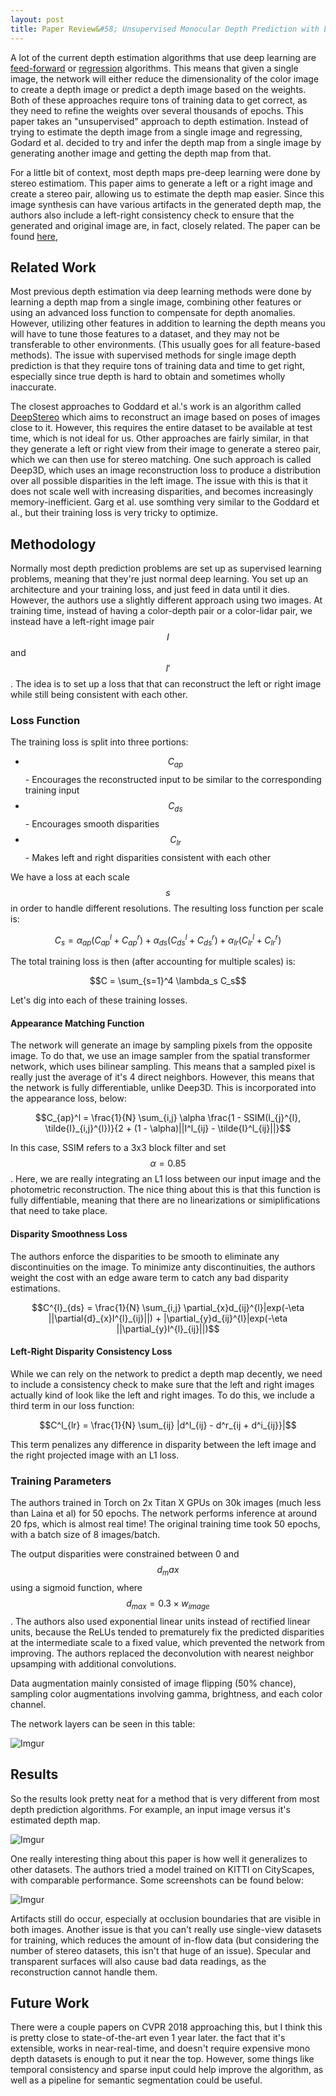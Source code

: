 ```yaml
---
layout: post
title: Paper Review&#58; Unsupervised Monocular Depth Prediction with Left-Right Consistency
---
```


A lot of the current depth estimation algorithms that use deep learning are [feed-forward]() or [regression]() algorithms. This means that given a single image, the network will either reduce the dimensionality of the color image to create a depth image or predict a depth image based on the weights. Both of these approaches require tons of training data to get correct, as they need to refine the weights over several thousands of epochs. This paper takes an "unsupervised" approach to depth estimation. Instead of trying to estimate the depth image from a single image and regressing, Godard et al. decided to try and infer the depth map from a single image by generating another image and getting the depth map from that.

For a little bit of context, most depth maps pre-deep learning were done by stereo estimatiom. This paper aims to generate a left or a right image and create a stereo pair, allowing us to estimate the depth map easier. Since this image synthesis can have various artifacts in the generated depth map, the authors also include a left-right consistency check to ensure that the generated and original image are, in fact, closely related. The paper can be found [here](http://openaccess.thecvf.com/content_cvpr_2017/papers/Godard_Unsupervised_Monocular_Depth_CVPR_2017_paper.pdf),

## Related Work

Most previous depth estimation via deep learning methods were done by learning a depth map from a single image, combining other features or using an advanced loss function to compensate for depth anomalies. However, utilizing other features in addition to learning the depth means you will have to tune those features to a dataset, and they may not be transferable to other environments. (This usually goes for all feature-based methods). The issue with supervised methods for single image depth prediction is that they require tons of training data and time to get right, especially since true depth is hard to obtain and sometimes wholly inaccurate.

The closest approaches to Goddard et al.'s work is an algorithm called [DeepStereo]() which aims to reconstruct an image based on poses of images close to it. However, this requires the entire dataset to be available at test time, which is not ideal for us. Other approaches are fairly similar, in that they generate a left or right view from their image to generate a stereo pair, which we can then use for stereo matching. One such approach is called Deep3D, which uses an image reconstruction loss to produce a distribution over all possible disparities in the left image. The issue with this is that it does not scale well with increasing disparities, and becomes increasingly memory-inefficient. Garg et al. use somthing very similar to the Goddard et al., but their training loss is very tricky to optimize.

## Methodology

Normally most depth prediction problems are set up as supervised learning problems, meaning that they're just normal deep learning. You set up an architecture and your training loss, and just feed in data until it dies. However, the authors use a slightly different approach using two images. At training time, instead of having a color-depth pair or a color-lidar pair, we instead have a left-right image pair $$I$$ and $$I'$$. The idea is to set up a loss that that can reconstruct the left or right image while still being consistent with each other.

### Loss Function

The training loss is split into three portions:

* $$C_{ap}$$ - Encourages the reconstructed input to be similar to the corresponding training input
* $$C_{ds}$$ - Encourages smooth disparities
* $$C_{lr}$$ - Makes left and right disparities consistent with each other

We have a loss at each scale $$s$$ in order to handle different resolutions. The resulting loss function per scale is:

$$C_s = \alpha_{ap}(C^l_{ap} + C^r_{ap}) + \alpha_{ds}(C^l_{ds} + C^r_{ds}) + \alpha_{lr}(C^l_{lr} + C^r_{lr})$$

The total training loss is then (after accounting for multiple scales) is:

$$C = \sum_{s=1}^4 \lambda_s C_s$$

Let's dig into each of these training losses.

#### Appearance Matching Function

The network will generate an image by sampling pixels from the opposite image. To do that, we use an image sampler from the spatial transformer network, which uses bilinear sampling. This means that a sampled pixel is really just the average of it's 4 direct neighbors. However, this means that the network is fully differentiable, unlike Deep3D. This is incorporated into the appearance loss, below:


$$C_{ap}^l = \frac{1}{N} \sum_{i,j} \alpha \frac{1 - SSIM(I_{j}^{l}, \tilde{I}_{i,j}^{l})}{2 + (1 - \alpha)||I^l_{ij} - \tilde{I}^l_{ij}||}$$

In this case, SSIM refers to a 3x3 block filter and set $$\alpha = 0.85$$. Here, we are really integrating an L1 loss between our input image and the photometric reconstruction. The nice thing about this is that this function is fully diffentiable, meaning that there are no linearizations or simiplifications that need to take place.

#### Disparity Smoothness Loss

The authors enforce the disparities to be smooth to eliminate any discontinuities on the image. To minimize anty discontinuities, the authors weight the cost with an edge aware term to catch any bad disparity estimations.

$$C^{l}_{ds} = \frac{1}{N} \sum_{i,j} \partial_{x}d_{ij}^{l}|exp(-\eta ||\partial{d}_{x}I^{l}_{ij}||) + |\partial_{y}d_{ij}^{l}|exp(-\eta ||\partial_{y}I^{l}_{ij}||)$$

#### Left-Right Disparity Consistency Loss

While we can rely on the network to predict a depth map decently, we need to include a consistency check to make sure that the left and right images actually kind of look like the left and right images. To do this, we include a third term in our loss function:

$$C^l_{lr} = \frac{1}{N} \sum_{ij} |d^l_{ij} - d^r_{ij + d^i_{ij}}|$$

This term penalizes any difference in disparity between the left image and the right projected image with an L1 loss.

### Training Parameters

The authors trained in Torch on 2x Titan X GPUs on 30k images (much less than Laina et al) for 50 epochs. The network performs inference at around 20 fps, which is almost real time! The original training time took 50 epochs, with a batch size of 8 images/batch.

The output disparities were constrained between 0 and $$d_max$$ using a sigmoid function, where $$d_{max} = 0.3 \times w_{image}$$. The authors also used exponential linear units instead of rectified linear units, because the ReLUs tended to prematurely fix the predicted disparities at the intermediate scale to a fixed value, which prevented the network from improving. The authors replaced the deconvolution with nearest neighbor upsamping with additional convolutions.

Data augmentation mainly consisted of image flipping (50% chance), sampling color augmentations involving gamma, brightness, and each color channel.

The network layers can be seen in this table:

![Imgur](https://i.imgur.com/Bxe53Nz.png)

## Results

So the results look pretty neat for a method that is very different from most depth prediction algorithms. For example, an input image versus it's estimated depth map.

![Imgur](https://i.imgur.com/6tGFXHv.png)

One really interesting thing about this paper is how well it generalizes to other datasets. The authors tried a model trained on KITTI on CityScapes, with comparable performance. Some screenshots can be found below:

![Imgur](https://i.imgur.com/YU3okw8.png)

Artifacts still do occur, especially at occlusion boundaries that are visible in both images. Another issue is that you can't really use single-view datasets for training, which reduces the amount of in-flow data (but considering the number of stereo datasets, this isn't that huge of an issue). Specular and transparent surfaces will also cause bad data readings, as the reconstruction cannot handle them.

## Future Work

There were a couple papers on CVPR 2018 approaching this, but I think this is pretty close to state-of-the-art even 1 year later. the fact that it's extensible, works in near-real-time, and doesn't require expensive mono depth datasets is enough to put it near the top. However, some things like temporal consistency and sparse input could help improve the algorithm, as well as a pipeline for semantic segmentation could be useful.
